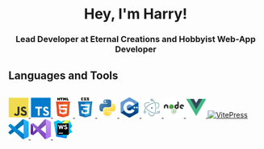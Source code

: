 <h1 align="center"> Hey, I'm Harry! </h1>
<h3 align="center"> Lead Developer at Eternal Creations and Hobbyist Web-App Developer </h3>

<h2> Languages and Tools </h1> 
<p align="left" style="display: inline-block;">
<a href="https://developer.mozilla.org/en-US/docs/Web/JavaScript" target="_blank" rel="noreferrer">
  <img src="https://raw.githubusercontent.com/devicons/devicon/master/icons/javascript/javascript-original.svg" alt="javascript" width="40" height="40"/>
</a>
<a href="https://www.typescriptlang.org" target="_blank" rel="noreferrer">
  <img src="https://raw.githubusercontent.com/devicons/devicon/refs/heads/master/icons/typescript/typescript-original.svg" alt="typescript" width="40" height="40"/>
</a>
<a href="https://www.w3schools.com/html" target="_blank" rel="noreferrer">
  <img src="https://raw.githubusercontent.com/devicons/devicon/master/icons/html5/html5-original-wordmark.svg" alt="html5" width="40" height="40"/>
</a>
<a href="https://www.w3schools.com/css/" target="_blank" rel="noreferrer">
  <img src="https://raw.githubusercontent.com/devicons/devicon/master/icons/css3/css3-original-wordmark.svg" alt="css3" width="40" height="40"/>
</a>
<a href="https://www.python.org" target="_blank" rel="noreferrer">
  <img src="https://raw.githubusercontent.com/devicons/devicon/master/icons/python/python-original.svg" alt="python" width="40" height="40"/>
</a>
<a href="https://www.w3schools.com/cpp/" target="_blank" rel="noreferrer">
  <img src="https://raw.githubusercontent.com/devicons/devicon/master/icons/cplusplus/cplusplus-original.svg" alt="c" width="40" height="40"/>
</a>
<a href="https://www.electronjs.org" target="_blank" rel="noreferrer">
  <img src="https://raw.githubusercontent.com/devicons/devicon/refs/heads/master/icons/electron/electron-original.svg" alt="electron" width="40" height="40"/>
</a>
<a href="https://nodejs.org/" target="_blank" rel="noreferrer">
  <img src="https://raw.githubusercontent.com/devicons/devicon/refs/heads/master/icons/nodejs/nodejs-original-wordmark.svg" alt="nodejs" width="40" height="40"/>
</a>
<a href="https://vuejs.org/guide/introduction.html/" target="_blank" rel="noreferrer">
  <img src="https://raw.githubusercontent.com/devicons/devicon/refs/heads/master/icons/vuejs/vuejs-original.svg" alt="Vue" width="40" height="40"/>
</a>
<a href="https://vitepress.dev" target="_blank" rel="noreferrer">
  <img src="https://vitepress.dev/vitepress-logo-mini.svg" alt="VitePress" width="40" height="40" />
</a>
<a href="https://code.visualstudio.com" target="_blank" rel="noreferrer">
  <img src="https://raw.githubusercontent.com/devicons/devicon/refs/heads/master/icons/vscode/vscode-original.svg" alt="vscode" width="40" height="40"/>
</a>
<a href="https://visualstudio.microsoft.com" target="_blank" rel="noreferrer">
  <img src="https://raw.githubusercontent.com/devicons/devicon/refs/heads/master/icons/visualstudio/visualstudio-original.svg" alt="visualstudio" width="40" height="40"/>
</a>
<a href="https://www.jetbrains.com/webstorm/" target="_blank" rel="noreferrer">
  <img src="https://raw.githubusercontent.com/devicons/devicon/refs/heads/master/icons/webstorm/webstorm-original.svg" alt="webstorm" width="40" height="40"/>
</a>
</p>
